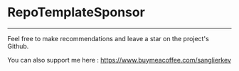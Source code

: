 # RepoTemplateSponsor

---
Feel free to make recommendations and leave a star on the project's Github.

You can also support me here : https://www.buymeacoffee.com/sanglierkev
